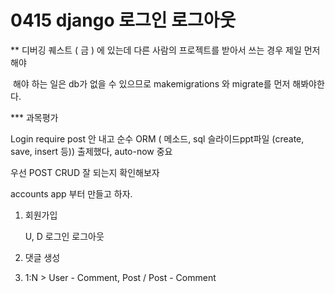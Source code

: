 # 0415 django 로그인 로그아웃

** 디버깅 퀘스트 ( 금 ) 에 있는데 다른 사람의 프로젝트를 받아서 쓰는 경우 제일 먼저 해야

​     해야 하는 일은 db가 없을 수 있으므로 makemigrations 와 migrate를 먼저 해봐야한다.



*** 과목평가

Login require post 안 내고 순수 ORM ( 메소드, sql 슬라이드ppt파일 (create, save, insert 등)) 출제했다,  auto-now 중요



 우선 POST CRUD 잘 되는지 확인해보자



accounts app 부터 만들고 하자.

1. 회원가입

   U, D 로그인 로그아웃

2.  댓글 생성

   

3. 1:N > User - Comment, Post   /  Post - Comment



